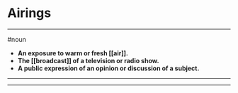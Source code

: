 # Airings
---
#noun
- **An exposure to warm or fresh [[air]].**
- **The [[broadcast]] of a television or radio show.**
- **A public expression of an opinion or discussion of a subject.**
---
---
